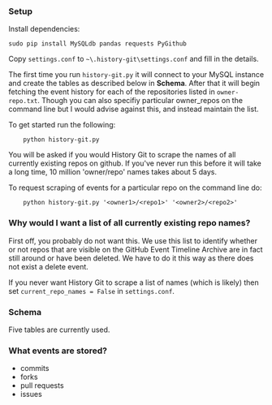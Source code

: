 ### Setup

Install dependencies:

    sudo pip install MySQLdb pandas requests PyGithub

Copy `settings.conf` to `~\.history-git\settings.conf` and fill in the details.

The first time you run `history-git.py` it will connect to your MySQL instance
and create the tables as described below in **Schema**. After that it will
begin fetching the event history for each of the repositories listed in
`owner-repo.txt`. Though you can also specifiy particular owner_repos on the
command line but I would advise against this, and instead maintain the list.

To get started run the following:

        python history-git.py

You will be asked if you would History Git to scrape the names of all currently
existing repos on github. If you've never run this before it will take a long
time, 10 million 'owner/repo' names takes about 5 days.

To request scraping of events for a particular repo on the command line do:

        python history-git.py '<owner1>/<repo1>' '<owner2>/<repo2>'

### Why would I want a list of all currently existing repo names?

First off, you probably do not want this. We use this list to identify whether
or not repos that are visible on the GitHub Event Timeline Archive are in fact
still around or have been deleted. We have to do it this way as there does not
exist a delete event.

If you never want History Git to scrape a list of names (which is likely) then
set `current_repo_names = False` in `settings.conf`.

### Schema

Five tables are currently used.


### What events are stored?

 - commits
 - forks
 - pull requests
 - issues

